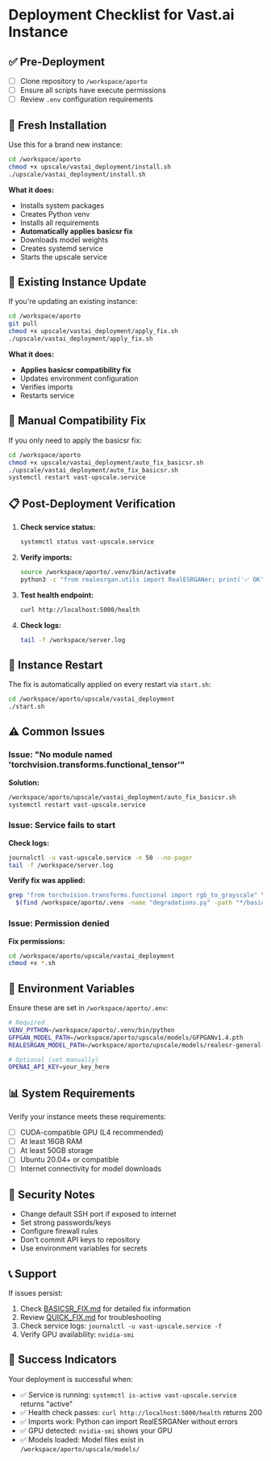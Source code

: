# Deployment Checklist for Vast.ai Instance

## ✅ Pre-Deployment

- [ ] Clone repository to `/workspace/aporto`
- [ ] Ensure all scripts have execute permissions
- [ ] Review `.env` configuration requirements

## 🚀 Fresh Installation

Use this for a brand new instance:

```bash
cd /workspace/aporto
chmod +x upscale/vastai_deployment/install.sh
./upscale/vastai_deployment/install.sh
```

**What it does:**
- Installs system packages
- Creates Python venv
- Installs all requirements
- **Automatically applies basicsr fix**
- Downloads model weights
- Creates systemd service
- Starts the upscale service

## 🔄 Existing Instance Update

If you're updating an existing instance:

```bash
cd /workspace/aporto
git pull
chmod +x upscale/vastai_deployment/apply_fix.sh
./upscale/vastai_deployment/apply_fix.sh
```

**What it does:**
- **Applies basicsr compatibility fix**
- Updates environment configuration
- Verifies imports
- Restarts service

## 🔧 Manual Compatibility Fix

If you only need to apply the basicsr fix:

```bash
cd /workspace/aporto
chmod +x upscale/vastai_deployment/auto_fix_basicsr.sh
./upscale/vastai_deployment/auto_fix_basicsr.sh
systemctl restart vast-upscale.service
```

## 📋 Post-Deployment Verification

1. **Check service status:**
   ```bash
   systemctl status vast-upscale.service
   ```

2. **Verify imports:**
   ```bash
   source /workspace/aporto/.venv/bin/activate
   python3 -c "from realesrgan.utils import RealESRGANer; print('✅ OK')"
   ```

3. **Test health endpoint:**
   ```bash
   curl http://localhost:5000/health
   ```

4. **Check logs:**
   ```bash
   tail -f /workspace/server.log
   ```

## 🔁 Instance Restart

The fix is automatically applied on every restart via `start.sh`:

```bash
cd /workspace/aporto/upscale/vastai_deployment
./start.sh
```

## ⚠️ Common Issues

### Issue: "No module named 'torchvision.transforms.functional_tensor'"

**Solution:**
```bash
/workspace/aporto/upscale/vastai_deployment/auto_fix_basicsr.sh
systemctl restart vast-upscale.service
```

### Issue: Service fails to start

**Check logs:**
```bash
journalctl -u vast-upscale.service -n 50 --no-pager
tail -f /workspace/server.log
```

**Verify fix was applied:**
```bash
grep "from torchvision.transforms.functional import rgb_to_grayscale" \
  $(find /workspace/aporto/.venv -name "degradations.py" -path "*/basicsr/data/degradations.py")
```

### Issue: Permission denied

**Fix permissions:**
```bash
cd /workspace/aporto/upscale/vastai_deployment
chmod +x *.sh
```

## 🎯 Environment Variables

Ensure these are set in `/workspace/aporto/.env`:

```bash
# Required
VENV_PYTHON=/workspace/aporto/.venv/bin/python
GFPGAN_MODEL_PATH=/workspace/aporto/upscale/models/GFPGANv1.4.pth
REALESRGAN_MODEL_PATH=/workspace/aporto/upscale/models/realesr-general-x4v3.pth

# Optional (set manually)
OPENAI_API_KEY=your_key_here
```

## 📊 System Requirements

Verify your instance meets these requirements:

- [ ] CUDA-compatible GPU (L4 recommended)
- [ ] At least 16GB RAM
- [ ] At least 50GB storage
- [ ] Ubuntu 20.04+ or compatible
- [ ] Internet connectivity for model downloads

## 🔐 Security Notes

- Change default SSH port if exposed to internet
- Set strong passwords/keys
- Configure firewall rules
- Don't commit API keys to repository
- Use environment variables for secrets

## 📞 Support

If issues persist:

1. Check [BASICSR_FIX.md](BASICSR_FIX.md) for detailed fix information
2. Review [QUICK_FIX.md](QUICK_FIX.md) for troubleshooting
3. Check service logs: `journalctl -u vast-upscale.service -f`
4. Verify GPU availability: `nvidia-smi`

## 🎉 Success Indicators

Your deployment is successful when:

- ✅ Service is running: `systemctl is-active vast-upscale.service` returns "active"
- ✅ Health check passes: `curl http://localhost:5000/health` returns 200
- ✅ Imports work: Python can import RealESRGANer without errors
- ✅ GPU detected: `nvidia-smi` shows your GPU
- ✅ Models loaded: Model files exist in `/workspace/aporto/upscale/models/`
